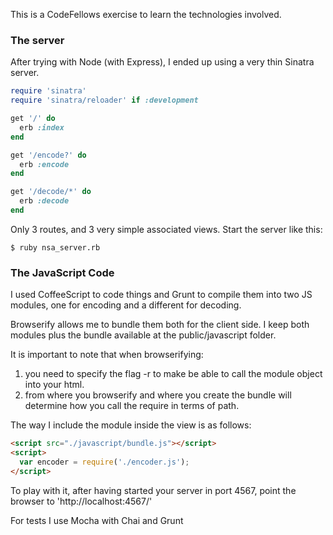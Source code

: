 This is a CodeFellows exercise to learn the technologies involved.

### The server

After trying with Node (with Express), I ended up using a very thin Sinatra server.

```ruby
require 'sinatra'
require 'sinatra/reloader' if :development

get '/' do
  erb :index
end

get '/encode?' do
  erb :encode
end

get '/decode/*' do
  erb :decode
end
```

Only 3 routes, and 3 very simple associated views.
Start the server like this:

```
$ ruby nsa_server.rb
```

### The JavaScript Code

I used CoffeeScript to code things and Grunt to compile them into two JS modules, one for encoding and a different for decoding.

Browserify allows me to bundle them both for the client side. I keep both modules plus the bundle available at the public/javascript folder.

It is important to note that when browserifying:

1. you need to specify the flag -r to make be able to call the module object into your html.
2. from where you browserify and where you create the bundle will determine how you call the require in terms of path.

The way I include the module inside the view is as follows:

```html
<script src="./javascript/bundle.js"></script>
<script>
  var encoder = require('./encoder.js');
</script>
```

To play with it, after having started your server in port 4567, point the browser to 'http://localhost:4567/'

For tests I use Mocha with Chai and Grunt

